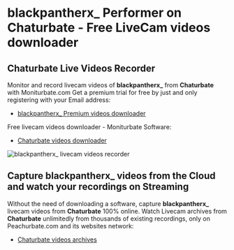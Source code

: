 # blackpantherx_ Performer on Chaturbate - Free LiveCam videos downloader

## Chaturbate Live Videos Recorder

Monitor and record livecam videos of **blackpantherx_** from **Chaturbate** with Moniturbate.com
Get a premium trial for free by just and only registering with your Email address:
* [blackpantherx_ Premium videos downloader](https://moniturbate.com/request-demo-licence-key.html)

Free livecam videos downloader - Moniturbate Software:
* [Chaturbate videos downloader](https://moniturbate.com/moniturbate-download-software.html)

![blackpantherx_ livecam videos recorder](https://peachurnet.com/templates/moniturbate-software.png)


## Capture blackpantherx_ videos from the Cloud and watch your recordings on Streaming

Without the need of downloading a software, capture **blackpantherx_** livecam videos from **Chaturbate** 100% online.
Watch Livecam archives from **Chaturbate** unlimitedly from thousands of existing recordings, only on Peachurbate.com and its websites network:
* [Chaturbate videos archives](https://peachurnet.com/)